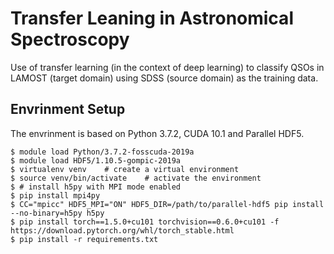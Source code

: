 # Transfer Leaning in Astronomical Spectroscopy

Use of transfer learning (in the context of deep learning) to classify QSOs in LAMOST (target domain) using SDSS (source domain) as the training data.

## Envrinment Setup

The envrinment is based on Python 3.7.2, CUDA 10.1 and Parallel HDF5.

    $ module load Python/3.7.2-fosscuda-2019a
    $ module load HDF5/1.10.5-gompic-2019a
    $ virtualenv venv    # create a virtual environment
    $ source venv/bin/activate    # activate the environment
    $ # install h5py with MPI mode enabled
    $ pip install mpi4py
    $ CC="mpicc" HDF5_MPI="ON" HDF5_DIR=/path/to/parallel-hdf5 pip install --no-binary=h5py h5py
    $ pip install torch==1.5.0+cu101 torchvision==0.6.0+cu101 -f https://download.pytorch.org/whl/torch_stable.html
    $ pip install -r requirements.txt
